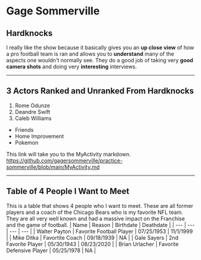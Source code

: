 # Gage Sommerville #
## Hardknocks ##
I really like the show because it basically gives you an **up close view** of how a pro football team is ran and allows you to **understand** many of the aspects one wouldn't normally see. They do a good job of taking very **good camera shots** and doing very **interesting** interviews.
***
## 3 Actors Ranked and Unranked From Hardknocks ##
1. Rome Odunze
2. Deandre Swift
3. Caleb Williams

- Friends
- Home Improvement
- Pokemon

This link will take you to the MyActivity markdown. <https://github.com/gagersommerville/practice-sommerville/blob/main/MyActivity.md>
***
## Table of 4 People I Want to Meet ##
This is a table that shows 4 people who I want to meet. These are all former players and a coach of the Chicago Bears who is my favorite NFL team. They are all very well known and had a massive impact on the Franchise and the game of football.
| Name | Reason | Birthdate | Deathdate |
| --- | --- | --- | --- |
| Walter Payton | Favorite Football Player | 07/25/1953 | 11/1/1999 |
| Mike Ditka | Favortite Coach | 09/18/1939 | NA |
| Gale Sayers | 2nd Favorite Player | 05/30/1943 | 08/23/2020 | 
| Brian Urlacher | Favorite Defensive Player | 05/25/1978 | NA |
